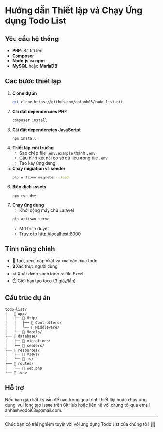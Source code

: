# Hướng dẫn Thiết lập và Chạy Ứng dụng Todo List

## Yêu cầu hệ thống
- **PHP**: 8.1 trở lên
- **Composer**
- **Node.js** và **npm**
- **MySQL** hoặc **MariaDB**

## Các bước thiết lập

1. **Clone dự án**
    ```bash
    git clone https://github.com/anhanh03/todo_list.git
    ```
2. **Cài đặt dependencies PHP**
    ```bash
    composer install
    ```
3. **Cài đặt dependencies JavaScript**
    ```bash
    npm install
    ```
4. **Thiết lập môi trường**
   - Sao chép file `.env.example` thành `.env`
   - Cấu hình kết nối cơ sở dữ liệu trong file `.env`
   - Tạo key ứng dụng
5. **Chạy migration và seeder**
    ```bash
    php artisan migrate --seed
    ```
6. **Biên dịch assets**
    ```bash
    npm run dev
    ```
7. **Chạy ứng dụng**
   - Khởi động máy chủ Laravel
   ```bash
   php artisan serve
   ```
   - Mở trình duyệt
   - Truy cập [http://localhost:8000](http://localhost:8000)

## Tính năng chính
- 📝 Tạo, xem, cập nhật và xóa các mục todo
- 🔒 Xác thực người dùng
- 📊 Xuất danh sách todo ra file Excel
- ⏱️ Giới hạn tạo todo (3 giây/lần)

## Cấu trúc dự án
```bash
todo-list/
├── 📂 app/
│   ├── 📂 Http/
│   │   ├── 📂 Controllers/
│   │   └── 📂 Middleware/
│   └── 📂 Models/
├── 📂 database/
│   ├── 📂 migrations/
│   └── 📂 seeders/
├── 📂 resources/
│   ├── 📂 views/
│   └── 📂 js/
├── 📂 routes/
│   └── 📄 web.php
└── 📄 .env
```
## Hỗ trợ
Nếu bạn gặp bất kỳ vấn đề nào trong quá trình thiết lập hoặc chạy ứng dụng, vui lòng tạo issue trên GitHub hoặc liên hệ với chúng tôi qua email [anhanhvodoi03@gmail.com](mailto:anhanhvodoi03@gmail.com).

---

Chúc bạn có trải nghiệm tuyệt vời với ứng dụng Todo List của chúng tôi! 🚀✨
